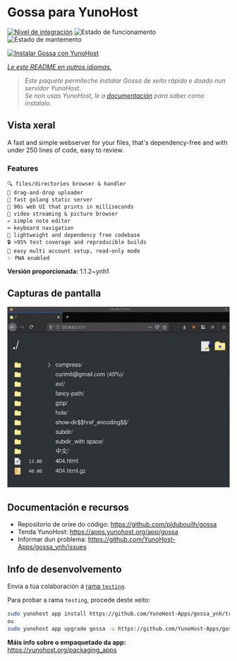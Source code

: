 <!--
NOTA: Este README foi creado automáticamente por <https://github.com/YunoHost/apps/tree/master/tools/readme_generator>
NON debe editarse manualmente.
-->

# Gossa para YunoHost

[![Nivel de integración](https://dash.yunohost.org/integration/gossa.svg)](https://ci-apps.yunohost.org/ci/apps/gossa/) ![Estado de funcionamento](https://ci-apps.yunohost.org/ci/badges/gossa.status.svg) ![Estado de mantemento](https://ci-apps.yunohost.org/ci/badges/gossa.maintain.svg)

[![Instalar Gossa con YunoHost](https://install-app.yunohost.org/install-with-yunohost.svg)](https://install-app.yunohost.org/?app=gossa)

*[Le este README en outros idiomas.](./ALL_README.md)*

> *Este paquete permíteche instalar Gossa de xeito rápido e doado nun servidor YunoHost.*  
> *Se non usas YunoHost, le a [documentación](https://yunohost.org/install) para saber como instalalo.*

## Vista xeral

A fast and simple webserver for your files, that's dependency-free and with under 250 lines of code, easy to review.

### Features

    🔍 files/directories browser & handler
    📩 drag-and-drop uploader
    🥂 fast golang static server
    💾 90s web UI that prints in milliseconds
    📸 video streaming & picture browser
    ✍️ simple note editor
    ⌨️ keyboard navigation
    🚀 lightweight and dependency free codebase
    🔒 >95% test coverage and reproducible builds
    💑 easy multi account setup, read-only mode
    ✨ PWA enabled


**Versión proporcionada:** 1.1.2~ynh1

## Capturas de pantalla

![Captura de pantalla de Gossa](./doc/screenshots/screenshot.png)

## Documentación e recursos

- Repositorio de orixe do código: <https://github.com/pldubouilh/gossa>
- Tenda YunoHost: <https://apps.yunohost.org/app/gossa>
- Informar dun problema: <https://github.com/YunoHost-Apps/gossa_ynh/issues>

## Info de desenvolvemento

Envía a túa colaboración á [rama `testing`](https://github.com/YunoHost-Apps/gossa_ynh/tree/testing).

Para probar a rama `testing`, procede deste xeito:

```bash
sudo yunohost app install https://github.com/YunoHost-Apps/gossa_ynh/tree/testing --debug
ou
sudo yunohost app upgrade gossa -u https://github.com/YunoHost-Apps/gossa_ynh/tree/testing --debug
```

**Máis info sobre o empaquetado da app:** <https://yunohost.org/packaging_apps>
